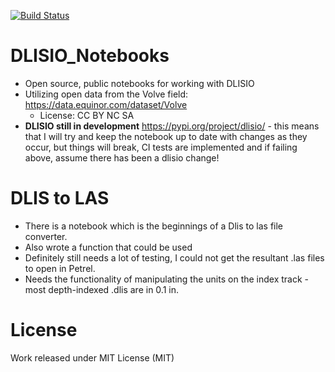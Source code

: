 [![Build Status](https://dev.azure.com/ARUSS0458/dlisio_public_notebooks/_apis/build/status/aruss175.DLISIO_Notebooks?branchName=master)](https://dev.azure.com/ARUSS0458/dlisio_public_notebooks/_build/latest?definitionId=1&branchName=master)

# DLISIO_Notebooks
- Open source, public notebooks for working with DLISIO 
- Utilizing open data from the Volve field: https://data.equinor.com/dataset/Volve 
  - License: CC BY NC SA
- **DLISIO still in development** https://pypi.org/project/dlisio/ - this means that I will try and keep the notebook up to date with changes as they occur, but things will break, CI tests are implemented and if failing above, assume there has been a dlisio change!

# DLIS to LAS
- There is a notebook which is the beginnings of a Dlis to las file converter.
- Also wrote a function that could be used
- Definitely still needs a lot of testing, I could not get the resultant .las files to open in Petrel.
- Needs the functionality of manipulating the units on the index track - most depth-indexed .dlis are in 0.1 in.

# License
Work released under MIT License (MIT)
